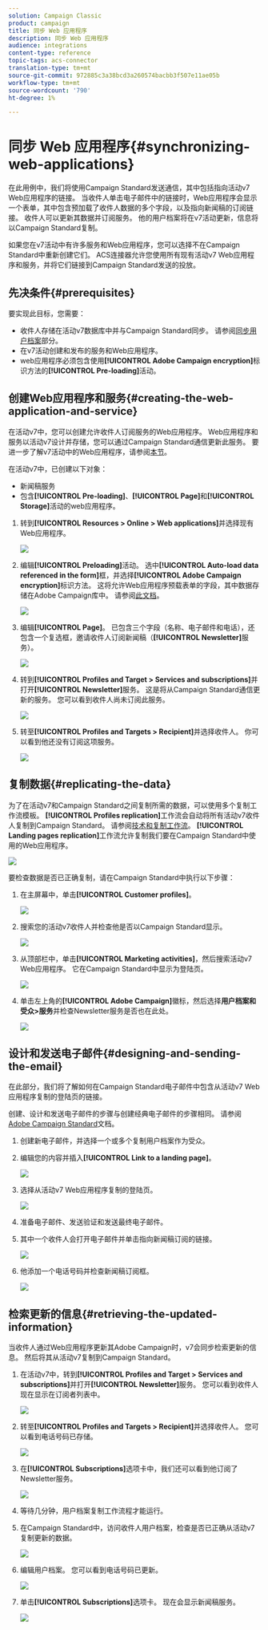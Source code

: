 ```yaml
---
solution: Campaign Classic
product: campaign
title: 同步 Web 应用程序
description: 同步 Web 应用程序
audience: integrations
content-type: reference
topic-tags: acs-connector
translation-type: tm+mt
source-git-commit: 972885c3a38bcd3a260574bacbb3f507e11ae05b
workflow-type: tm+mt
source-wordcount: '790'
ht-degree: 1%

---
```



# 同步 Web 应用程序{#synchronizing-web-applications}

在此用例中，我们将使用Campaign Standard发送通信，其中包括指向活动v7 Web应用程序的链接。 当收件人单击电子邮件中的链接时，Web应用程序会显示一个表单，其中包含预加载了收件人数据的多个字段，以及指向新闻稿的订阅链接。 收件人可以更新其数据并订阅服务。 他的用户档案将在v7活动更新，信息将以Campaign Standard复制。

如果您在v7活动中有许多服务和Web应用程序，您可以选择不在Campaign Standard中重新创建它们。 ACS连接器允许您使用所有现有活动v7 Web应用程序和服务，并将它们链接到Campaign Standard发送的投放。

## 先决条件{#prerequisites}

要实现此目标，您需要：

* 收件人存储在活动v7数据库中并与Campaign Standard同步。 请参阅[同步用户档案](../../integrations/using/synchronizing-profiles.md)部分。
* 在v7活动创建和发布的服务和Web应用程序。
* web应用程序必须包含使用&#x200B;**[!UICONTROL Adobe Campaign encryption]**&#x200B;标识方法的&#x200B;**[!UICONTROL Pre-loading]**&#x200B;活动。

## 创建Web应用程序和服务{#creating-the-web-application-and-service}

在活动v7中，您可以创建允许收件人订阅服务的Web应用程序。 Web应用程序和服务以活动v7设计并存储，您可以通过Campaign Standard通信更新此服务。 要进一步了解v7活动中的Web应用程序，请参阅[本节](../../web/using/adding-fields-to-a-web-form.md#subscription-checkboxes)。

在活动v7中，已创建以下对象：

* 新闻稿服务
* 包含&#x200B;**[!UICONTROL Pre-loading]**、**[!UICONTROL Page]**&#x200B;和&#x200B;**[!UICONTROL Storage]**&#x200B;活动的web应用程序。

1. 转到&#x200B;**[!UICONTROL Resources > Online > Web applications]**&#x200B;并选择现有Web应用程序。

   ![](assets/acs_connect_lp_2.png)

1. 编辑&#x200B;**[!UICONTROL Preloading]**&#x200B;活动。 选中&#x200B;**[!UICONTROL Auto-load data referenced in the form]**&#x200B;框，并选择&#x200B;**[!UICONTROL Adobe Campaign encryption]**&#x200B;标识方法。 这将允许Web应用程序预载表单的字段，其中数据存储在Adobe Campaign库中。 请参阅[此文档](../../web/using/publishing-a-web-form.md#pre-loading-the-form-data)。

   ![](assets/acs_connect_lp_4.png)

1. 编辑&#x200B;**[!UICONTROL Page]**。 已包含三个字段（名称、电子邮件和电话），还包含一个复选框，邀请收件人订阅新闻稿（**[!UICONTROL Newsletter]**&#x200B;服务）。

   ![](assets/acs_connect_lp_3.png)

1. 转到&#x200B;**[!UICONTROL Profiles and Target > Services and subscriptions]**&#x200B;并打开&#x200B;**[!UICONTROL Newsletter]**&#x200B;服务。 这是将从Campaign Standard通信更新的服务。 您可以看到收件人尚未订阅此服务。

   ![](assets/acs_connect_lp_5.png)

1. 转至&#x200B;**[!UICONTROL Profiles and Targets > Recipient]**&#x200B;并选择收件人。 你可以看到他还没有订阅这项服务。

   ![](assets/acs_connect_lp_6.png)

## 复制数据{#replicating-the-data}

为了在活动v7和Campaign Standard之间复制所需的数据，可以使用多个复制工作流模板。 **[!UICONTROL Profiles replication]**&#x200B;工作流会自动将所有活动v7收件人复制到Campaign Standard。 请参阅[技术和复制工作流](../../integrations/using/acs-connector-principles-and-data-cycle.md#technical-and-replication-workflows)。 **[!UICONTROL Landing pages replication]**&#x200B;工作流允许复制我们要在Campaign Standard中使用的Web应用程序。

![](assets/acs_connect_lp_1.png)

要检查数据是否已正确复制，请在Campaign Standard中执行以下步骤：

1. 在主屏幕中，单击&#x200B;**[!UICONTROL Customer profiles]**。

   ![](assets/acs_connect_lp_7.png)

1. 搜索您的活动v7收件人并检查他是否以Campaign Standard显示。

   ![](assets/acs_connect_lp_8.png)

1. 从顶部栏中，单击&#x200B;**[!UICONTROL Marketing activities]**，然后搜索活动v7 Web应用程序。 它在Campaign Standard中显示为登陆页。

   ![](assets/acs_connect_lp_9.png)

1. 单击左上角的&#x200B;**[!UICONTROL Adobe Campaign]**&#x200B;徽标，然后选择&#x200B;**用户档案和受众>服务**&#x200B;并检查Newsletter服务是否也在此处。

   ![](assets/acs_connect_lp_10.png)

## 设计和发送电子邮件{#designing-and-sending-the-email}

在此部分，我们将了解如何在Campaign Standard电子邮件中包含从活动v7 Web应用程序复制的登陆页的链接。

创建、设计和发送电子邮件的步骤与创建经典电子邮件的步骤相同。 请参阅[Adobe Campaign Standard](https://experienceleague.adobe.com/docs/campaign-standard.html?lang=zh-Hans)文档。

1. 创建新电子邮件，并选择一个或多个复制用户档案作为受众。
1. 编辑您的内容并插入&#x200B;**[!UICONTROL Link to a landing page]**。

   ![](assets/acs_connect_lp_12.png)

1. 选择从活动v7 Web应用程序复制的登陆页。

   ![](assets/acs_connect_lp_13.png)

1. 准备电子邮件、发送验证和发送最终电子邮件。
1. 其中一个收件人会打开电子邮件并单击指向新闻稿订阅的链接。

   ![](assets/acs_connect_lp_14.png)

1. 他添加一个电话号码并检查新闻稿订阅框。

   ![](assets/acs_connect_lp_15.png)

## 检索更新的信息{#retrieving-the-updated-information}

当收件人通过Web应用程序更新其Adobe Campaign时，v7会同步检索更新的信息。 然后将其从活动v7复制到Campaign Standard。

1. 在活动v7中，转到&#x200B;**[!UICONTROL Profiles and Target > Services and subscriptions]**&#x200B;并打开&#x200B;**[!UICONTROL Newsletter]**&#x200B;服务。 您可以看到收件人现在显示在订阅者列表中。

   ![](assets/acs_connect_lp_16.png)

1. 转至&#x200B;**[!UICONTROL Profiles and Targets > Recipient]**&#x200B;并选择收件人。 您可以看到电话号码已存储。

   ![](assets/acs_connect_lp_17.png)

1. 在&#x200B;**[!UICONTROL Subscriptions]**&#x200B;选项卡中，我们还可以看到他订阅了Newsletter服务。

   ![](assets/acs_connect_lp_18.png)

1. 等待几分钟，用户档案复制工作流程才能运行。
1. 在Campaign Standard中，访问收件人用户档案，检查是否已正确从活动v7复制更新的数据。

   ![](assets/acs_connect_lp_19.png)

1. 编辑用户档案。 您可以看到电话号码已更新。

   ![](assets/acs_connect_lp_20.png)

1. 单击&#x200B;**[!UICONTROL Subscriptions]**&#x200B;选项卡。 现在会显示新闻稿服务。

   ![](assets/acs_connect_lp_21.png)

